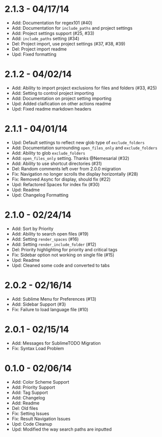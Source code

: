 # 2.1.3 - 04/17/14
- Add: Documentation for regex101 (#40)
- Add: Documentation for `include_paths` and project settings
- Add: Project settings support (#25, #33)
- Add: `include_paths` setting (#34)
- Del: Project import, use project settings (#37, #38, #39)
- Del: Project import readme
- Upd: Fixed formatting

# 2.1.2 - 04/02/14
- Add: Ability to import project exclusions for files and folders (#33, #25)
- Add: Setting to control project importing
- Add: Documentation on project setting importing
- Upd: Added claification on other actions readme
- Upd: Fixed readme markdown headers

# 2.1.1 - 04/01/14
- Upd: Default settings to reflect new glob type of `exclude_folders`
- Add: Documentation surrounding `open_files_only` and `exclude_folders`
- Add: Ability to glob `exclude_folders`
- Add: `open_files_only` setting. Thanks @Nemesarial (#32)
- Add: Ability to use shortcut directories (#31)
- Del: Random comments left over from 2.0.0 migration
- Fix: Navigation no longer scrolls the display horizontally (#28)
- Fix: Removed Async for display, should fix (#22)
- Upd: Refactored Spaces for index fix (#30)
- Upd: Readme
- Upd: Changelog Formatting

# 2.1.0 - 02/24/14
- Add: Sort by Priority
- Add: Ability to search open files (#19)
- Add: Setting `render_spaces` (#16)
- Add: Setting `render_include_folder` (#12)
- Del: Priority highlighting for priority and critical tags
- Fix: Sidebar option not working on single file (#15)
- Upd: Readme
- Upd: Cleaned some code and converted to tabs

# 2.0.2 - 02/16/14
- Add: Sublime Menu for Preferences (#13)
- Add: Sidebar Support (#3)
- Fix: Failure to load language file (#10)

# 2.0.1 - 02/15/14
- Add: Messages for SublimeTODO Migration
- Fix: Syntax Load Problem

# 0.1.0 - 02/06/14
- Add: Color Scheme Support
- Add: Priority Support
- Add: Tag Support
- Add: Changelog
- Add: Readme
- Del: Old files
- Fix: Setting Issues
- Fix: Result Navigation Issues
- Upd: Code Cleanup
- Upd: Modified the way search paths are inputted